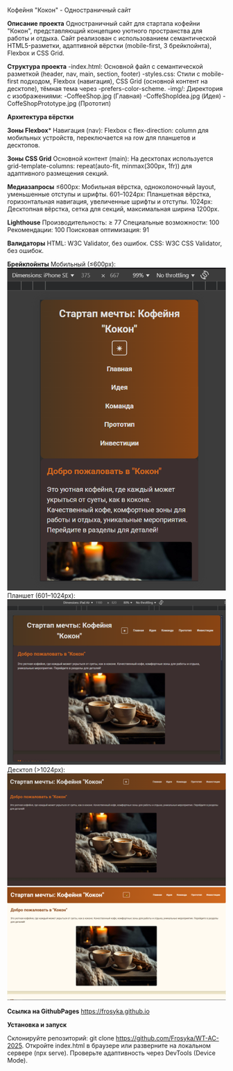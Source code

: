 Кофейня "Кокон" - Одностраничный сайт

**Описание проекта**
Одностраничный сайт для стартапа кофейни "Кокон", представляющий концепцию уютного пространства для работы и отдыха. Сайт реализован с использованием семантической HTML5-разметки, адаптивной вёрстки (mobile-first, 3 брейкпойнта), Flexbox и CSS Grid.

**Структура проекта**
-index.html: Основной файл с семантической разметкой (header, nav, main, section, footer)
-styles.css: Стили с mobile-first подходом, Flexbox (навигация), CSS Grid (основной контент на десктопе), тёмная тема через -prefers-color-scheme.
-img/: Директория с изображениями:
-CoffeeShop.jpg (Главная)
-CoffeShopIdea.jpg (Идея)
-CoffeShopPrototype.jpg (Прототип)

**Архитектура вёрстки**

**Зоны Flexbox***
Навигация (nav): Flexbox с flex-direction: column для мобильных устройств, переключается на row для планшетов и десктопов.

**Зоны CSS Grid**
Основной контент (main): На десктопах используется grid-template-columns: repeat(auto-fit, minmax(300px, 1fr)) для адаптивного размещения секций.

**Медиазапросы**
≤600px: Мобильная вёрстка, одноколоночный layout, уменьшенные отступы и шрифты.
601–1024px: Планшетная вёрстка, горизонтальная навигация, увеличенные шрифты и отступы.
1024px: Десктопная вёрстка, сетка для секций, максимальная ширина 1200px.

**Lighthouse**
Производительность: ≥ 77
Специальные возможности: 100
Рекомендации: 100
Поисковая оптимизация: 91


**Валидаторы**
HTML: W3C Validator, без ошибок.
CSS: W3C CSS Validator, без ошибок.


**Брейкпойнты**
Мобильный (≤600px): 
![скриншот](./img/IphoneSE.png)
Планшет (601–1024px): 
![скриншот](./img/IpadAir.png)
Десктоп (>1024px): 
![скриншот](./img/PCDark.png) 
![скриншот](./img/PCLight.png)

**Ссылка на GithubPages**
https://frosyka.github.io

**Установка и запуск**

Склонируйте репозиторий: git clone https://github.com/Frosyka/WT-AC-2025.
Откройте index.html в браузере или разверните на локальном сервере (npx serve).
Проверьте адаптивность через DevTools (Device Mode).
